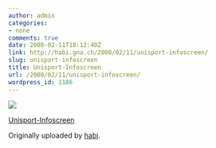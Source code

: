 ```yaml
---
author: admin
categories:
- none
comments: true
date: 2008-02-11T18:12:40Z
link: http://habi.gna.ch/2008/02/11/unisport-infoscreen/
slug: unisport-infoscreen
title: Unisport-Infoscreen
url: /2008/02/11/unisport-infoscreen/
wordpress_id: 1186
---
```


[![](http://farm3.static.flickr.com/2296/2257778979_4747612772_m.jpg)](http://www.flickr.com/photos/habi/2257778979/)
   

 
  [Unisport-Infoscreen](http://www.flickr.com/photos/habi/2257778979/)
    

  Originally uploaded by [habi](http://www.flickr.com/people/habi/).
 




  


